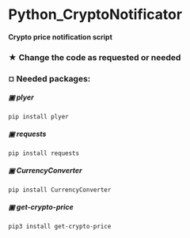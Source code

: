 # Python_CryptoNotificator
#### Crypto price notification script

### ★ Change the code as requested or needed

### ¤ Needed packages:

##### ▣ plyer
```
pip install plyer
```

##### ▣ requests
```
pip install requests
```

##### ▣ CurrencyConverter
```
pip install CurrencyConverter
```

##### ▣ get-crypto-price
```
pip3 install get-crypto-price
```
